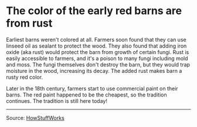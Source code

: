 # The color of the early red barns are from rust

Earliest barns weren't colored at all. Farmers soon found that they can use linseed oil as sealant to protect the wood. They also found that adding iron oxide (aka rust) would protect the barn from growth of certain fungi. Rust is easily accessible to farmers, and it's a poison to many fungi including mold and moss. The fungi themselves don't destroy the barn, but they would trap moisture in the wood, increasing its decay. The added rust makes barn a rusty red color.

Later in the 18th century, farmers start to use commercial paint on their barns. The red paint happened to be the cheapest, so the tradition continues. The tradition is still here today!

---

Source: [HowStuffWorks](https://home.howstuffworks.com/question635.htm)